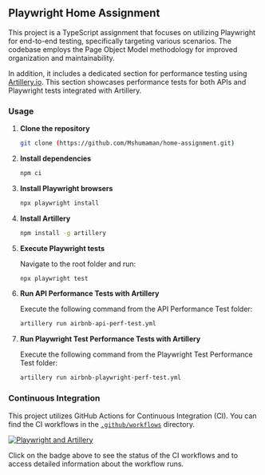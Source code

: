 ## Playwright Home Assignment

This project is a TypeScript assignment that focuses on utilizing Playwright for end-to-end testing, specifically targeting various scenarios. The codebase employs the Page Object Model methodology for improved organization and maintainability.

In addition, it includes a dedicated section for performance testing using [Artillery.io](https://artillery.io). This section showcases performance tests for both APIs and Playwright tests integrated with Artillery.

### Usage

1. **Clone the repository**
   
   ```bash
   git clone (https://github.com/Mshumaman/home-assignment.git)
   ```

2. **Install dependencies**
   
   ```bash
   npm ci
   ```

3. **Install Playwright browsers**
   
   ```bash
   npx playwright install
   ```

4. **Install Artillery**
   
   ```bash
   npm install -g artillery
   ```

5. **Execute Playwright tests**
   
   Navigate to the root folder and run:
   
   ```bash
   npx playwright test
   ```

6. **Run API Performance Tests with Artillery**
   
   Execute the following command from the API Performance Test folder:
   
   ```bash
   artillery run airbnb-api-perf-test.yml
   ```

7. **Run Playwright Test Performance Tests with Artillery**
   
   Execute the following command from the Playwright Test Performance Test folder:
   
   ```bash
   artillery run airbnb-playwright-perf-test.yml
   ```
### Continuous Integration

This project utilizes GitHub Actions for Continuous Integration (CI). You can find the CI workflows in the [`.github/workflows`](./.github/workflows) directory.

[![Playwright and Artillery](https://github.com/Mshumaman/home-assignment/actions/workflows/playwright.yml/badge.svg)](https://github.com/Mshumaman/home-assignment/actions/workflows/playwright.yml)

Click on the badge above to see the status of the CI workflows and to access detailed information about the workflow runs.
